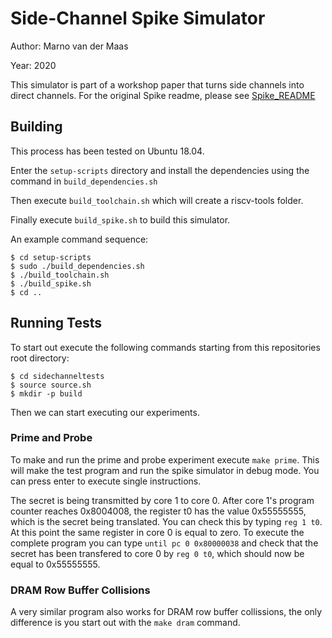 # Side-Channel Spike Simulator
Author: Marno van der Maas

Year: 2020

This simulator is part of a workshop paper that turns side channels into direct channels. For the original Spike readme, please see [Spike_README](Spike_README.md)

## Building
This process has been tested on Ubuntu 18.04.

Enter the `setup-scripts` directory and install the dependencies using the command in `build_dependencies.sh`

Then execute `build_toolchain.sh` which will create a riscv-tools folder.

Finally execute `build_spike.sh` to build this simulator.

An example command sequence:
```
$ cd setup-scripts
$ sudo ./build_dependencies.sh
$ ./build_toolchain.sh
$ ./build_spike.sh
$ cd ..
```

## Running Tests
To start out execute the following commands starting from this repositories root directory:
```
$ cd sidechanneltests
$ source source.sh
$ mkdir -p build
```

Then we can start executing our experiments.

### Prime and Probe
To make and run the prime and probe experiment execute `make prime`. This will make the test program and run the spike simulator in debug mode. You can press enter to execute single instructions.

The secret is being transmitted by core 1 to core 0. After core 1's program counter reaches 0x8004008, the register t0 has the value 0x55555555, which is the secret being translated. You can check this by typing `reg 1 t0`. At this point the same register in core 0 is equal to zero. To execute the complete program you can type `until pc 0 0x80000038` and check that the secret has been transfered to core 0 by `reg 0 t0`, which should now be equal to 0x55555555.

### DRAM Row Buffer Collisions
A very similar program also works for DRAM row buffer collissions, the only difference is you start out with the `make dram` command.
